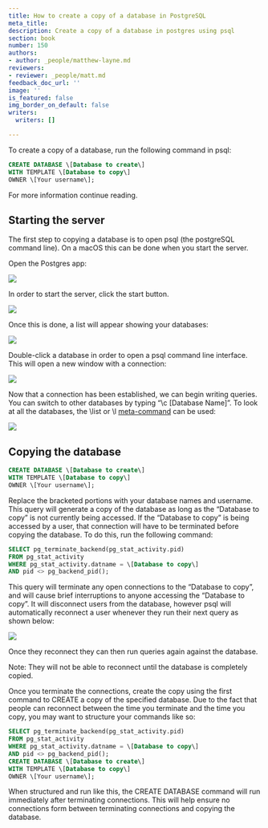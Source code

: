 ```yaml
---
title: How to create a copy of a database in PostgreSQL
meta_title:
description: Create a copy of a database in postgres using psql
section: book
number: 150
authors:
- author: _people/matthew-layne.md
reviewers:
- reviewer: _people/matt.md
feedback_doc_url: ''
image: ''
is_featured: false
img_border_on_default: false
writers:
  writers: []

---
```

To create a copy of a database, run the following command in psql:

```sql
CREATE DATABASE \[Database to create\]
WITH TEMPLATE \[Database to copy\]
OWNER \[Your username\];
```

For more information continue reading.

## Starting the server

The first step to copying a database is to open psql (the postgreSQL command line). On a macOS this can be done when you start the server.

Open the Postgres app:

![](/assets/images/how-to-teach-people-sql/appendix/copyDBs/copyDBs_1.png)

In order to start the server, click the start button.

![](/assets/images/how-to-teach-people-sql/appendix/copyDBs/copyDBs_2.png)

Once this is done, a list will appear showing your databases:

![](/assets/images/how-to-teach-people-sql/appendix/copyDBs/copyDBs_3.png)

Double-click a database in order to open a psql command line interface. This will open a new window with a connection:

![](/assets/images/how-to-teach-people-sql/appendix/copyDBs/copyDBs_4.png)

Now that a connection has been established, we can begin writing queries. You can switch to other databases by typing “\\c \[Database Name\]”. To look at all the databases, the \\list or \\l [meta-command](https://chartio.com/resources/tutorials/how-to-list-databases-and-tables-in-postgresql-using-psql/) can be used:

![](/assets/images/how-to-teach-people-sql/appendix/copyDBs/copyDBs_5.png)

## Copying the database

```sql
CREATE DATABASE \[Database to create\]
WITH TEMPLATE \[Database to copy\]
OWNER \[Your username\];
```

Replace the bracketed portions with your database names and username. This query will generate a copy of the database as long as the “Database to copy” is not currently being accessed. If the “Database to copy” is being accessed by a user, that connection will have to be terminated before copying the database. To do this, run the following command:

```sql
SELECT pg_terminate_backend(pg_stat_activity.pid)
FROM pg_stat_activity
WHERE pg_stat_activity.datname = \[Database to copy\]
AND pid <> pg_backend_pid();
```

This query will terminate any open connections to the “Database to copy”, and will cause brief interruptions to anyone accessing the “Database to copy”. It will disconnect users from the database, however psql will automatically reconnect a user whenever they run their next query as shown below:

![](/assets/images/how-to-teach-people-sql/appendix/copyDBs/copyDBs_6.png)

Once they reconnect they can then run queries again against the database.

Note: They will not be able to reconnect until the database is completely copied.

Once you terminate the connections, create the copy using the first command to CREATE a copy of the specified database. Due to the fact that people can reconnect between the time you terminate and the time you copy, you may want to structure your commands like so:

```sql
SELECT pg_terminate_backend(pg_stat_activity.pid)
FROM pg_stat_activity
WHERE pg_stat_activity.datname = \[Database to copy\]
AND pid <> pg_backend_pid();
CREATE DATABASE \[Database to create\]
WITH TEMPLATE \[Database to copy\]
OWNER \[Your username\];
```

When structured and run like this, the CREATE DATABASE command will run immediately after terminating connections. This will help ensure no connections form between terminating connections and copying the database.
